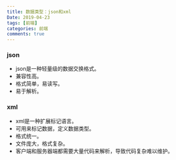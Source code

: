 ```yaml
---
title: 数据类型：json和xml
Date: 2019-04-23
tags: [前端]
categories: 前端
comments: true
---
```


### json
- json是一种轻量级的数据交换格式。
- 兼容性高。
- 格式简单，易读写。
- 易于解析。

### xml
- xml是一种扩展标记语言。
- 可用来标记数据，定义数据类型。
- 格式统一。
- 文件庞大，格式复杂。
- 客户端和服务器端都需要大量代码来解析，导致代码复杂难以维护。